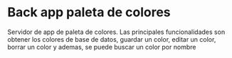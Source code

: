 # Back app paleta de colores

Servidor de app de paleta de colores. Las principales
funcionalidades son obtener los colores de base de datos, guardar un
color, editar un color, borrar un color y ademas, se puede buscar un
color por nombre

